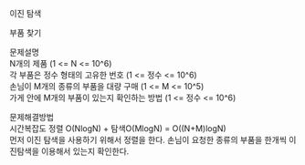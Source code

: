 이진 탐색   

부품 찾기   

문제설명      
N개의 제품 (1 <= N <= 10^6)        
각 부품은 정수 형태의 고유한 번호 (1 <= 정수 <= 10^6)        
손님이 M개의 종류의 부품을 대량 구매 (1 <= M <= 10^5)          
가게 안에 M개의 부품이 있는지 확인하는 방법 (1 <= 정수 <= 10^6)         

문제해결방법   
시간복잡도 정렬 O(NlogN) + 탐색O(MlogN) = O((N+M)logN)         
먼저 이진 탐색을 사용하기 위해서 정렬을 한다.
손님이 요청한 종류의 부품을 한개씩 이진탐색을 이용해서 있는지 확인한다.
